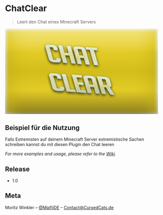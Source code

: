 # ChatClear
> Leert den Chat eines Minecraft Servers

![](ChatClear.png)

## Beispiel für die Nutzung

Falls Extremisten auf deinem Minecraft Server extremistische Sachen schreiben kannst du mit diesen Plugin den Chat leeren

_For more examples and usage, please refer to the [Wiki][wiki]._


## Release

* 1.0

## Meta

Moritz Winkler – [@MaifiiDE](https://twitter.com/maifiide) – Contact@CursedCats.de


<!-- Markdown link & img dfn's -->
[npm-image]: https://img.shields.io/npm/v/datadog-metrics.svg?style=flat-square
[npm-url]: https://npmjs.org/package/datadog-metrics
[npm-downloads]: https://img.shields.io/npm/dm/datadog-metrics.svg?style=flat-square
[travis-image]: https://img.shields.io/travis/dbader/node-datadog-metrics/master.svg?style=flat-square
[travis-url]: https://travis-ci.org/dbader/node-datadog-metrics
[wiki]: https://github.com/yourname/yourproject/wiki
